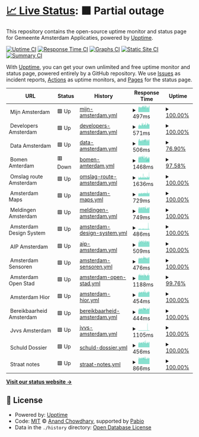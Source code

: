 # [📈 Live Status](https://amsterdam.github.io/ee-upptime/): <!--live status--> **🟧 Partial outage**

This repository contains the open-source uptime monitor and status page for Gemeente Amsterdam Applicaties, powered by [Upptime](https://github.com/upptime/upptime).

[![Uptime CI](https://github.com/Amsterdam/ee-upptime/workflows/Uptime%20CI/badge.svg)](https://github.com/Amsterdam/ee-upptime/actions?query=workflow%3A%22Uptime+CI%22)
[![Response Time CI](https://github.com/Amsterdam/ee-upptime/workflows/Response%20Time%20CI/badge.svg)](https://github.com/Amsterdam/ee-upptime/actions?query=workflow%3A%22Response+Time+CI%22)
[![Graphs CI](https://github.com/Amsterdam/ee-upptime/workflows/Graphs%20CI/badge.svg)](https://github.com/Amsterdam/ee-upptime/actions?query=workflow%3A%22Graphs+CI%22)
[![Static Site CI](https://github.com/Amsterdam/ee-upptime/workflows/Static%20Site%20CI/badge.svg)](https://github.com/Amsterdam/ee-upptime/actions?query=workflow%3A%22Static+Site+CI%22)
[![Summary CI](https://github.com/Amsterdam/ee-upptime/workflows/Summary%20CI/badge.svg)](https://github.com/Amsterdam/ee-upptime/actions?query=workflow%3A%22Summary+CI%22)

With [Upptime](https://upptime.js.org), you can get your own unlimited and free uptime monitor and status page, powered entirely by a GitHub repository. We use [Issues](https://github.com/upptime/upptime/issues) as incident reports, [Actions](https://github.com/amsterdam/amsterdam-ee-upptime/actions) as uptime monitors, and [Pages](https://demo.upptime.js.org) for the status page.

<!--start: status pages-->
<!-- This summary is generated by Upptime (https://github.com/upptime/upptime) -->
<!-- Do not edit this manually, your changes will be overwritten -->
<!-- prettier-ignore -->
| URL | Status | History | Response Time | Uptime |
| --- | ------ | ------- | ------------- | ------ |
| <img alt="" src="https://icons.duckduckgo.com/ip3/null.ico" height="13"> Mijn Amsterdam | 🟩 Up | [mijn-amsterdam.yml](https://github.com/Amsterdam/ee-upptime/commits/HEAD/history/mijn-amsterdam.yml) | <details><summary><img alt="Response time graph" src="./graphs/mijn-amsterdam/response-time-week.png" height="20"> 497ms</summary><br><a href="https://amsterdam.github.io/ee-upptime/history/mijn-amsterdam"><img alt="Response time 458" src="https://img.shields.io/endpoint?url=https%3A%2F%2Fraw.githubusercontent.com%2FAmsterdam%2Fee-upptime%2FHEAD%2Fapi%2Fmijn-amsterdam%2Fresponse-time.json"></a><br><a href="https://amsterdam.github.io/ee-upptime/history/mijn-amsterdam"><img alt="24-hour response time 478" src="https://img.shields.io/endpoint?url=https%3A%2F%2Fraw.githubusercontent.com%2FAmsterdam%2Fee-upptime%2FHEAD%2Fapi%2Fmijn-amsterdam%2Fresponse-time-day.json"></a><br><a href="https://amsterdam.github.io/ee-upptime/history/mijn-amsterdam"><img alt="7-day response time 497" src="https://img.shields.io/endpoint?url=https%3A%2F%2Fraw.githubusercontent.com%2FAmsterdam%2Fee-upptime%2FHEAD%2Fapi%2Fmijn-amsterdam%2Fresponse-time-week.json"></a><br><a href="https://amsterdam.github.io/ee-upptime/history/mijn-amsterdam"><img alt="30-day response time 454" src="https://img.shields.io/endpoint?url=https%3A%2F%2Fraw.githubusercontent.com%2FAmsterdam%2Fee-upptime%2FHEAD%2Fapi%2Fmijn-amsterdam%2Fresponse-time-month.json"></a><br><a href="https://amsterdam.github.io/ee-upptime/history/mijn-amsterdam"><img alt="1-year response time 458" src="https://img.shields.io/endpoint?url=https%3A%2F%2Fraw.githubusercontent.com%2FAmsterdam%2Fee-upptime%2FHEAD%2Fapi%2Fmijn-amsterdam%2Fresponse-time-year.json"></a></details> | <details><summary><a href="https://amsterdam.github.io/ee-upptime/history/mijn-amsterdam">100.00%</a></summary><a href="https://amsterdam.github.io/ee-upptime/history/mijn-amsterdam"><img alt="All-time uptime 84.45%" src="https://img.shields.io/endpoint?url=https%3A%2F%2Fraw.githubusercontent.com%2FAmsterdam%2Fee-upptime%2FHEAD%2Fapi%2Fmijn-amsterdam%2Fuptime.json"></a><br><a href="https://amsterdam.github.io/ee-upptime/history/mijn-amsterdam"><img alt="24-hour uptime 100.00%" src="https://img.shields.io/endpoint?url=https%3A%2F%2Fraw.githubusercontent.com%2FAmsterdam%2Fee-upptime%2FHEAD%2Fapi%2Fmijn-amsterdam%2Fuptime-day.json"></a><br><a href="https://amsterdam.github.io/ee-upptime/history/mijn-amsterdam"><img alt="7-day uptime 100.00%" src="https://img.shields.io/endpoint?url=https%3A%2F%2Fraw.githubusercontent.com%2FAmsterdam%2Fee-upptime%2FHEAD%2Fapi%2Fmijn-amsterdam%2Fuptime-week.json"></a><br><a href="https://amsterdam.github.io/ee-upptime/history/mijn-amsterdam"><img alt="30-day uptime 99.94%" src="https://img.shields.io/endpoint?url=https%3A%2F%2Fraw.githubusercontent.com%2FAmsterdam%2Fee-upptime%2FHEAD%2Fapi%2Fmijn-amsterdam%2Fuptime-month.json"></a><br><a href="https://amsterdam.github.io/ee-upptime/history/mijn-amsterdam"><img alt="1-year uptime 84.45%" src="https://img.shields.io/endpoint?url=https%3A%2F%2Fraw.githubusercontent.com%2FAmsterdam%2Fee-upptime%2FHEAD%2Fapi%2Fmijn-amsterdam%2Fuptime-year.json"></a></details>
| <img alt="" src="https://icons.duckduckgo.com/ip3/null.ico" height="13"> Developers Amsterdam | 🟩 Up | [developers-amsterdam.yml](https://github.com/Amsterdam/ee-upptime/commits/HEAD/history/developers-amsterdam.yml) | <details><summary><img alt="Response time graph" src="./graphs/developers-amsterdam/response-time-week.png" height="20"> 571ms</summary><br><a href="https://amsterdam.github.io/ee-upptime/history/developers-amsterdam"><img alt="Response time 512" src="https://img.shields.io/endpoint?url=https%3A%2F%2Fraw.githubusercontent.com%2FAmsterdam%2Fee-upptime%2FHEAD%2Fapi%2Fdevelopers-amsterdam%2Fresponse-time.json"></a><br><a href="https://amsterdam.github.io/ee-upptime/history/developers-amsterdam"><img alt="24-hour response time 639" src="https://img.shields.io/endpoint?url=https%3A%2F%2Fraw.githubusercontent.com%2FAmsterdam%2Fee-upptime%2FHEAD%2Fapi%2Fdevelopers-amsterdam%2Fresponse-time-day.json"></a><br><a href="https://amsterdam.github.io/ee-upptime/history/developers-amsterdam"><img alt="7-day response time 571" src="https://img.shields.io/endpoint?url=https%3A%2F%2Fraw.githubusercontent.com%2FAmsterdam%2Fee-upptime%2FHEAD%2Fapi%2Fdevelopers-amsterdam%2Fresponse-time-week.json"></a><br><a href="https://amsterdam.github.io/ee-upptime/history/developers-amsterdam"><img alt="30-day response time 543" src="https://img.shields.io/endpoint?url=https%3A%2F%2Fraw.githubusercontent.com%2FAmsterdam%2Fee-upptime%2FHEAD%2Fapi%2Fdevelopers-amsterdam%2Fresponse-time-month.json"></a><br><a href="https://amsterdam.github.io/ee-upptime/history/developers-amsterdam"><img alt="1-year response time 512" src="https://img.shields.io/endpoint?url=https%3A%2F%2Fraw.githubusercontent.com%2FAmsterdam%2Fee-upptime%2FHEAD%2Fapi%2Fdevelopers-amsterdam%2Fresponse-time-year.json"></a></details> | <details><summary><a href="https://amsterdam.github.io/ee-upptime/history/developers-amsterdam">100.00%</a></summary><a href="https://amsterdam.github.io/ee-upptime/history/developers-amsterdam"><img alt="All-time uptime 100.00%" src="https://img.shields.io/endpoint?url=https%3A%2F%2Fraw.githubusercontent.com%2FAmsterdam%2Fee-upptime%2FHEAD%2Fapi%2Fdevelopers-amsterdam%2Fuptime.json"></a><br><a href="https://amsterdam.github.io/ee-upptime/history/developers-amsterdam"><img alt="24-hour uptime 100.00%" src="https://img.shields.io/endpoint?url=https%3A%2F%2Fraw.githubusercontent.com%2FAmsterdam%2Fee-upptime%2FHEAD%2Fapi%2Fdevelopers-amsterdam%2Fuptime-day.json"></a><br><a href="https://amsterdam.github.io/ee-upptime/history/developers-amsterdam"><img alt="7-day uptime 100.00%" src="https://img.shields.io/endpoint?url=https%3A%2F%2Fraw.githubusercontent.com%2FAmsterdam%2Fee-upptime%2FHEAD%2Fapi%2Fdevelopers-amsterdam%2Fuptime-week.json"></a><br><a href="https://amsterdam.github.io/ee-upptime/history/developers-amsterdam"><img alt="30-day uptime 100.00%" src="https://img.shields.io/endpoint?url=https%3A%2F%2Fraw.githubusercontent.com%2FAmsterdam%2Fee-upptime%2FHEAD%2Fapi%2Fdevelopers-amsterdam%2Fuptime-month.json"></a><br><a href="https://amsterdam.github.io/ee-upptime/history/developers-amsterdam"><img alt="1-year uptime 100.00%" src="https://img.shields.io/endpoint?url=https%3A%2F%2Fraw.githubusercontent.com%2FAmsterdam%2Fee-upptime%2FHEAD%2Fapi%2Fdevelopers-amsterdam%2Fuptime-year.json"></a></details>
| <img alt="" src="https://icons.duckduckgo.com/ip3/null.ico" height="13"> Data Amsterdam | 🟩 Up | [data-amsterdam.yml](https://github.com/Amsterdam/ee-upptime/commits/HEAD/history/data-amsterdam.yml) | <details><summary><img alt="Response time graph" src="./graphs/data-amsterdam/response-time-week.png" height="20"> 506ms</summary><br><a href="https://amsterdam.github.io/ee-upptime/history/data-amsterdam"><img alt="Response time 543" src="https://img.shields.io/endpoint?url=https%3A%2F%2Fraw.githubusercontent.com%2FAmsterdam%2Fee-upptime%2FHEAD%2Fapi%2Fdata-amsterdam%2Fresponse-time.json"></a><br><a href="https://amsterdam.github.io/ee-upptime/history/data-amsterdam"><img alt="24-hour response time 488" src="https://img.shields.io/endpoint?url=https%3A%2F%2Fraw.githubusercontent.com%2FAmsterdam%2Fee-upptime%2FHEAD%2Fapi%2Fdata-amsterdam%2Fresponse-time-day.json"></a><br><a href="https://amsterdam.github.io/ee-upptime/history/data-amsterdam"><img alt="7-day response time 506" src="https://img.shields.io/endpoint?url=https%3A%2F%2Fraw.githubusercontent.com%2FAmsterdam%2Fee-upptime%2FHEAD%2Fapi%2Fdata-amsterdam%2Fresponse-time-week.json"></a><br><a href="https://amsterdam.github.io/ee-upptime/history/data-amsterdam"><img alt="30-day response time 535" src="https://img.shields.io/endpoint?url=https%3A%2F%2Fraw.githubusercontent.com%2FAmsterdam%2Fee-upptime%2FHEAD%2Fapi%2Fdata-amsterdam%2Fresponse-time-month.json"></a><br><a href="https://amsterdam.github.io/ee-upptime/history/data-amsterdam"><img alt="1-year response time 543" src="https://img.shields.io/endpoint?url=https%3A%2F%2Fraw.githubusercontent.com%2FAmsterdam%2Fee-upptime%2FHEAD%2Fapi%2Fdata-amsterdam%2Fresponse-time-year.json"></a></details> | <details><summary><a href="https://amsterdam.github.io/ee-upptime/history/data-amsterdam">76.90%</a></summary><a href="https://amsterdam.github.io/ee-upptime/history/data-amsterdam"><img alt="All-time uptime 73.26%" src="https://img.shields.io/endpoint?url=https%3A%2F%2Fraw.githubusercontent.com%2FAmsterdam%2Fee-upptime%2FHEAD%2Fapi%2Fdata-amsterdam%2Fuptime.json"></a><br><a href="https://amsterdam.github.io/ee-upptime/history/data-amsterdam"><img alt="24-hour uptime 100.00%" src="https://img.shields.io/endpoint?url=https%3A%2F%2Fraw.githubusercontent.com%2FAmsterdam%2Fee-upptime%2FHEAD%2Fapi%2Fdata-amsterdam%2Fuptime-day.json"></a><br><a href="https://amsterdam.github.io/ee-upptime/history/data-amsterdam"><img alt="7-day uptime 76.90%" src="https://img.shields.io/endpoint?url=https%3A%2F%2Fraw.githubusercontent.com%2FAmsterdam%2Fee-upptime%2FHEAD%2Fapi%2Fdata-amsterdam%2Fuptime-week.json"></a><br><a href="https://amsterdam.github.io/ee-upptime/history/data-amsterdam"><img alt="30-day uptime 91.58%" src="https://img.shields.io/endpoint?url=https%3A%2F%2Fraw.githubusercontent.com%2FAmsterdam%2Fee-upptime%2FHEAD%2Fapi%2Fdata-amsterdam%2Fuptime-month.json"></a><br><a href="https://amsterdam.github.io/ee-upptime/history/data-amsterdam"><img alt="1-year uptime 73.26%" src="https://img.shields.io/endpoint?url=https%3A%2F%2Fraw.githubusercontent.com%2FAmsterdam%2Fee-upptime%2FHEAD%2Fapi%2Fdata-amsterdam%2Fuptime-year.json"></a></details>
| <img alt="" src="https://icons.duckduckgo.com/ip3/null.ico" height="13"> Bomen Amterdam | 🟥 Down | [bomen-amterdam.yml](https://github.com/Amsterdam/ee-upptime/commits/HEAD/history/bomen-amterdam.yml) | <details><summary><img alt="Response time graph" src="./graphs/bomen-amterdam/response-time-week.png" height="20"> 1468ms</summary><br><a href="https://amsterdam.github.io/ee-upptime/history/bomen-amterdam"><img alt="Response time 2237" src="https://img.shields.io/endpoint?url=https%3A%2F%2Fraw.githubusercontent.com%2FAmsterdam%2Fee-upptime%2FHEAD%2Fapi%2Fbomen-amterdam%2Fresponse-time.json"></a><br><a href="https://amsterdam.github.io/ee-upptime/history/bomen-amterdam"><img alt="24-hour response time 1218" src="https://img.shields.io/endpoint?url=https%3A%2F%2Fraw.githubusercontent.com%2FAmsterdam%2Fee-upptime%2FHEAD%2Fapi%2Fbomen-amterdam%2Fresponse-time-day.json"></a><br><a href="https://amsterdam.github.io/ee-upptime/history/bomen-amterdam"><img alt="7-day response time 1468" src="https://img.shields.io/endpoint?url=https%3A%2F%2Fraw.githubusercontent.com%2FAmsterdam%2Fee-upptime%2FHEAD%2Fapi%2Fbomen-amterdam%2Fresponse-time-week.json"></a><br><a href="https://amsterdam.github.io/ee-upptime/history/bomen-amterdam"><img alt="30-day response time 1521" src="https://img.shields.io/endpoint?url=https%3A%2F%2Fraw.githubusercontent.com%2FAmsterdam%2Fee-upptime%2FHEAD%2Fapi%2Fbomen-amterdam%2Fresponse-time-month.json"></a><br><a href="https://amsterdam.github.io/ee-upptime/history/bomen-amterdam"><img alt="1-year response time 2237" src="https://img.shields.io/endpoint?url=https%3A%2F%2Fraw.githubusercontent.com%2FAmsterdam%2Fee-upptime%2FHEAD%2Fapi%2Fbomen-amterdam%2Fresponse-time-year.json"></a></details> | <details><summary><a href="https://amsterdam.github.io/ee-upptime/history/bomen-amterdam">97.58%</a></summary><a href="https://amsterdam.github.io/ee-upptime/history/bomen-amterdam"><img alt="All-time uptime 98.40%" src="https://img.shields.io/endpoint?url=https%3A%2F%2Fraw.githubusercontent.com%2FAmsterdam%2Fee-upptime%2FHEAD%2Fapi%2Fbomen-amterdam%2Fuptime.json"></a><br><a href="https://amsterdam.github.io/ee-upptime/history/bomen-amterdam"><img alt="24-hour uptime 83.09%" src="https://img.shields.io/endpoint?url=https%3A%2F%2Fraw.githubusercontent.com%2FAmsterdam%2Fee-upptime%2FHEAD%2Fapi%2Fbomen-amterdam%2Fuptime-day.json"></a><br><a href="https://amsterdam.github.io/ee-upptime/history/bomen-amterdam"><img alt="7-day uptime 97.58%" src="https://img.shields.io/endpoint?url=https%3A%2F%2Fraw.githubusercontent.com%2FAmsterdam%2Fee-upptime%2FHEAD%2Fapi%2Fbomen-amterdam%2Fuptime-week.json"></a><br><a href="https://amsterdam.github.io/ee-upptime/history/bomen-amterdam"><img alt="30-day uptime 98.87%" src="https://img.shields.io/endpoint?url=https%3A%2F%2Fraw.githubusercontent.com%2FAmsterdam%2Fee-upptime%2FHEAD%2Fapi%2Fbomen-amterdam%2Fuptime-month.json"></a><br><a href="https://amsterdam.github.io/ee-upptime/history/bomen-amterdam"><img alt="1-year uptime 98.40%" src="https://img.shields.io/endpoint?url=https%3A%2F%2Fraw.githubusercontent.com%2FAmsterdam%2Fee-upptime%2FHEAD%2Fapi%2Fbomen-amterdam%2Fuptime-year.json"></a></details>
| <img alt="" src="https://icons.duckduckgo.com/ip3/null.ico" height="13"> Omslag route Amsterdam | 🟩 Up | [omslag-route-amsterdam.yml](https://github.com/Amsterdam/ee-upptime/commits/HEAD/history/omslag-route-amsterdam.yml) | <details><summary><img alt="Response time graph" src="./graphs/omslag-route-amsterdam/response-time-week.png" height="20"> 1636ms</summary><br><a href="https://amsterdam.github.io/ee-upptime/history/omslag-route-amsterdam"><img alt="Response time 1735" src="https://img.shields.io/endpoint?url=https%3A%2F%2Fraw.githubusercontent.com%2FAmsterdam%2Fee-upptime%2FHEAD%2Fapi%2Fomslag-route-amsterdam%2Fresponse-time.json"></a><br><a href="https://amsterdam.github.io/ee-upptime/history/omslag-route-amsterdam"><img alt="24-hour response time 1946" src="https://img.shields.io/endpoint?url=https%3A%2F%2Fraw.githubusercontent.com%2FAmsterdam%2Fee-upptime%2FHEAD%2Fapi%2Fomslag-route-amsterdam%2Fresponse-time-day.json"></a><br><a href="https://amsterdam.github.io/ee-upptime/history/omslag-route-amsterdam"><img alt="7-day response time 1636" src="https://img.shields.io/endpoint?url=https%3A%2F%2Fraw.githubusercontent.com%2FAmsterdam%2Fee-upptime%2FHEAD%2Fapi%2Fomslag-route-amsterdam%2Fresponse-time-week.json"></a><br><a href="https://amsterdam.github.io/ee-upptime/history/omslag-route-amsterdam"><img alt="30-day response time 1590" src="https://img.shields.io/endpoint?url=https%3A%2F%2Fraw.githubusercontent.com%2FAmsterdam%2Fee-upptime%2FHEAD%2Fapi%2Fomslag-route-amsterdam%2Fresponse-time-month.json"></a><br><a href="https://amsterdam.github.io/ee-upptime/history/omslag-route-amsterdam"><img alt="1-year response time 1735" src="https://img.shields.io/endpoint?url=https%3A%2F%2Fraw.githubusercontent.com%2FAmsterdam%2Fee-upptime%2FHEAD%2Fapi%2Fomslag-route-amsterdam%2Fresponse-time-year.json"></a></details> | <details><summary><a href="https://amsterdam.github.io/ee-upptime/history/omslag-route-amsterdam">100.00%</a></summary><a href="https://amsterdam.github.io/ee-upptime/history/omslag-route-amsterdam"><img alt="All-time uptime 99.48%" src="https://img.shields.io/endpoint?url=https%3A%2F%2Fraw.githubusercontent.com%2FAmsterdam%2Fee-upptime%2FHEAD%2Fapi%2Fomslag-route-amsterdam%2Fuptime.json"></a><br><a href="https://amsterdam.github.io/ee-upptime/history/omslag-route-amsterdam"><img alt="24-hour uptime 100.00%" src="https://img.shields.io/endpoint?url=https%3A%2F%2Fraw.githubusercontent.com%2FAmsterdam%2Fee-upptime%2FHEAD%2Fapi%2Fomslag-route-amsterdam%2Fuptime-day.json"></a><br><a href="https://amsterdam.github.io/ee-upptime/history/omslag-route-amsterdam"><img alt="7-day uptime 100.00%" src="https://img.shields.io/endpoint?url=https%3A%2F%2Fraw.githubusercontent.com%2FAmsterdam%2Fee-upptime%2FHEAD%2Fapi%2Fomslag-route-amsterdam%2Fuptime-week.json"></a><br><a href="https://amsterdam.github.io/ee-upptime/history/omslag-route-amsterdam"><img alt="30-day uptime 100.00%" src="https://img.shields.io/endpoint?url=https%3A%2F%2Fraw.githubusercontent.com%2FAmsterdam%2Fee-upptime%2FHEAD%2Fapi%2Fomslag-route-amsterdam%2Fuptime-month.json"></a><br><a href="https://amsterdam.github.io/ee-upptime/history/omslag-route-amsterdam"><img alt="1-year uptime 99.48%" src="https://img.shields.io/endpoint?url=https%3A%2F%2Fraw.githubusercontent.com%2FAmsterdam%2Fee-upptime%2FHEAD%2Fapi%2Fomslag-route-amsterdam%2Fuptime-year.json"></a></details>
| <img alt="" src="https://icons.duckduckgo.com/ip3/null.ico" height="13"> Amsterdam Maps | 🟩 Up | [amsterdam-maps.yml](https://github.com/Amsterdam/ee-upptime/commits/HEAD/history/amsterdam-maps.yml) | <details><summary><img alt="Response time graph" src="./graphs/amsterdam-maps/response-time-week.png" height="20"> 729ms</summary><br><a href="https://amsterdam.github.io/ee-upptime/history/amsterdam-maps"><img alt="Response time 679" src="https://img.shields.io/endpoint?url=https%3A%2F%2Fraw.githubusercontent.com%2FAmsterdam%2Fee-upptime%2FHEAD%2Fapi%2Famsterdam-maps%2Fresponse-time.json"></a><br><a href="https://amsterdam.github.io/ee-upptime/history/amsterdam-maps"><img alt="24-hour response time 705" src="https://img.shields.io/endpoint?url=https%3A%2F%2Fraw.githubusercontent.com%2FAmsterdam%2Fee-upptime%2FHEAD%2Fapi%2Famsterdam-maps%2Fresponse-time-day.json"></a><br><a href="https://amsterdam.github.io/ee-upptime/history/amsterdam-maps"><img alt="7-day response time 729" src="https://img.shields.io/endpoint?url=https%3A%2F%2Fraw.githubusercontent.com%2FAmsterdam%2Fee-upptime%2FHEAD%2Fapi%2Famsterdam-maps%2Fresponse-time-week.json"></a><br><a href="https://amsterdam.github.io/ee-upptime/history/amsterdam-maps"><img alt="30-day response time 688" src="https://img.shields.io/endpoint?url=https%3A%2F%2Fraw.githubusercontent.com%2FAmsterdam%2Fee-upptime%2FHEAD%2Fapi%2Famsterdam-maps%2Fresponse-time-month.json"></a><br><a href="https://amsterdam.github.io/ee-upptime/history/amsterdam-maps"><img alt="1-year response time 679" src="https://img.shields.io/endpoint?url=https%3A%2F%2Fraw.githubusercontent.com%2FAmsterdam%2Fee-upptime%2FHEAD%2Fapi%2Famsterdam-maps%2Fresponse-time-year.json"></a></details> | <details><summary><a href="https://amsterdam.github.io/ee-upptime/history/amsterdam-maps">100.00%</a></summary><a href="https://amsterdam.github.io/ee-upptime/history/amsterdam-maps"><img alt="All-time uptime 100.00%" src="https://img.shields.io/endpoint?url=https%3A%2F%2Fraw.githubusercontent.com%2FAmsterdam%2Fee-upptime%2FHEAD%2Fapi%2Famsterdam-maps%2Fuptime.json"></a><br><a href="https://amsterdam.github.io/ee-upptime/history/amsterdam-maps"><img alt="24-hour uptime 100.00%" src="https://img.shields.io/endpoint?url=https%3A%2F%2Fraw.githubusercontent.com%2FAmsterdam%2Fee-upptime%2FHEAD%2Fapi%2Famsterdam-maps%2Fuptime-day.json"></a><br><a href="https://amsterdam.github.io/ee-upptime/history/amsterdam-maps"><img alt="7-day uptime 100.00%" src="https://img.shields.io/endpoint?url=https%3A%2F%2Fraw.githubusercontent.com%2FAmsterdam%2Fee-upptime%2FHEAD%2Fapi%2Famsterdam-maps%2Fuptime-week.json"></a><br><a href="https://amsterdam.github.io/ee-upptime/history/amsterdam-maps"><img alt="30-day uptime 100.00%" src="https://img.shields.io/endpoint?url=https%3A%2F%2Fraw.githubusercontent.com%2FAmsterdam%2Fee-upptime%2FHEAD%2Fapi%2Famsterdam-maps%2Fuptime-month.json"></a><br><a href="https://amsterdam.github.io/ee-upptime/history/amsterdam-maps"><img alt="1-year uptime 100.00%" src="https://img.shields.io/endpoint?url=https%3A%2F%2Fraw.githubusercontent.com%2FAmsterdam%2Fee-upptime%2FHEAD%2Fapi%2Famsterdam-maps%2Fuptime-year.json"></a></details>
| <img alt="" src="https://icons.duckduckgo.com/ip3/null.ico" height="13"> Meldingen Amsterdam | 🟩 Up | [meldingen-amsterdam.yml](https://github.com/Amsterdam/ee-upptime/commits/HEAD/history/meldingen-amsterdam.yml) | <details><summary><img alt="Response time graph" src="./graphs/meldingen-amsterdam/response-time-week.png" height="20"> 749ms</summary><br><a href="https://amsterdam.github.io/ee-upptime/history/meldingen-amsterdam"><img alt="Response time 677" src="https://img.shields.io/endpoint?url=https%3A%2F%2Fraw.githubusercontent.com%2FAmsterdam%2Fee-upptime%2FHEAD%2Fapi%2Fmeldingen-amsterdam%2Fresponse-time.json"></a><br><a href="https://amsterdam.github.io/ee-upptime/history/meldingen-amsterdam"><img alt="24-hour response time 752" src="https://img.shields.io/endpoint?url=https%3A%2F%2Fraw.githubusercontent.com%2FAmsterdam%2Fee-upptime%2FHEAD%2Fapi%2Fmeldingen-amsterdam%2Fresponse-time-day.json"></a><br><a href="https://amsterdam.github.io/ee-upptime/history/meldingen-amsterdam"><img alt="7-day response time 749" src="https://img.shields.io/endpoint?url=https%3A%2F%2Fraw.githubusercontent.com%2FAmsterdam%2Fee-upptime%2FHEAD%2Fapi%2Fmeldingen-amsterdam%2Fresponse-time-week.json"></a><br><a href="https://amsterdam.github.io/ee-upptime/history/meldingen-amsterdam"><img alt="30-day response time 733" src="https://img.shields.io/endpoint?url=https%3A%2F%2Fraw.githubusercontent.com%2FAmsterdam%2Fee-upptime%2FHEAD%2Fapi%2Fmeldingen-amsterdam%2Fresponse-time-month.json"></a><br><a href="https://amsterdam.github.io/ee-upptime/history/meldingen-amsterdam"><img alt="1-year response time 677" src="https://img.shields.io/endpoint?url=https%3A%2F%2Fraw.githubusercontent.com%2FAmsterdam%2Fee-upptime%2FHEAD%2Fapi%2Fmeldingen-amsterdam%2Fresponse-time-year.json"></a></details> | <details><summary><a href="https://amsterdam.github.io/ee-upptime/history/meldingen-amsterdam">100.00%</a></summary><a href="https://amsterdam.github.io/ee-upptime/history/meldingen-amsterdam"><img alt="All-time uptime 100.00%" src="https://img.shields.io/endpoint?url=https%3A%2F%2Fraw.githubusercontent.com%2FAmsterdam%2Fee-upptime%2FHEAD%2Fapi%2Fmeldingen-amsterdam%2Fuptime.json"></a><br><a href="https://amsterdam.github.io/ee-upptime/history/meldingen-amsterdam"><img alt="24-hour uptime 100.00%" src="https://img.shields.io/endpoint?url=https%3A%2F%2Fraw.githubusercontent.com%2FAmsterdam%2Fee-upptime%2FHEAD%2Fapi%2Fmeldingen-amsterdam%2Fuptime-day.json"></a><br><a href="https://amsterdam.github.io/ee-upptime/history/meldingen-amsterdam"><img alt="7-day uptime 100.00%" src="https://img.shields.io/endpoint?url=https%3A%2F%2Fraw.githubusercontent.com%2FAmsterdam%2Fee-upptime%2FHEAD%2Fapi%2Fmeldingen-amsterdam%2Fuptime-week.json"></a><br><a href="https://amsterdam.github.io/ee-upptime/history/meldingen-amsterdam"><img alt="30-day uptime 100.00%" src="https://img.shields.io/endpoint?url=https%3A%2F%2Fraw.githubusercontent.com%2FAmsterdam%2Fee-upptime%2FHEAD%2Fapi%2Fmeldingen-amsterdam%2Fuptime-month.json"></a><br><a href="https://amsterdam.github.io/ee-upptime/history/meldingen-amsterdam"><img alt="1-year uptime 100.00%" src="https://img.shields.io/endpoint?url=https%3A%2F%2Fraw.githubusercontent.com%2FAmsterdam%2Fee-upptime%2FHEAD%2Fapi%2Fmeldingen-amsterdam%2Fuptime-year.json"></a></details>
| <img alt="" src="https://icons.duckduckgo.com/ip3/null.ico" height="13"> Amsterdam Design System | 🟩 Up | [amsterdam-design-system.yml](https://github.com/Amsterdam/ee-upptime/commits/HEAD/history/amsterdam-design-system.yml) | <details><summary><img alt="Response time graph" src="./graphs/amsterdam-design-system/response-time-week.png" height="20"> 486ms</summary><br><a href="https://amsterdam.github.io/ee-upptime/history/amsterdam-design-system"><img alt="Response time 408" src="https://img.shields.io/endpoint?url=https%3A%2F%2Fraw.githubusercontent.com%2FAmsterdam%2Fee-upptime%2FHEAD%2Fapi%2Famsterdam-design-system%2Fresponse-time.json"></a><br><a href="https://amsterdam.github.io/ee-upptime/history/amsterdam-design-system"><img alt="24-hour response time 765" src="https://img.shields.io/endpoint?url=https%3A%2F%2Fraw.githubusercontent.com%2FAmsterdam%2Fee-upptime%2FHEAD%2Fapi%2Famsterdam-design-system%2Fresponse-time-day.json"></a><br><a href="https://amsterdam.github.io/ee-upptime/history/amsterdam-design-system"><img alt="7-day response time 486" src="https://img.shields.io/endpoint?url=https%3A%2F%2Fraw.githubusercontent.com%2FAmsterdam%2Fee-upptime%2FHEAD%2Fapi%2Famsterdam-design-system%2Fresponse-time-week.json"></a><br><a href="https://amsterdam.github.io/ee-upptime/history/amsterdam-design-system"><img alt="30-day response time 407" src="https://img.shields.io/endpoint?url=https%3A%2F%2Fraw.githubusercontent.com%2FAmsterdam%2Fee-upptime%2FHEAD%2Fapi%2Famsterdam-design-system%2Fresponse-time-month.json"></a><br><a href="https://amsterdam.github.io/ee-upptime/history/amsterdam-design-system"><img alt="1-year response time 408" src="https://img.shields.io/endpoint?url=https%3A%2F%2Fraw.githubusercontent.com%2FAmsterdam%2Fee-upptime%2FHEAD%2Fapi%2Famsterdam-design-system%2Fresponse-time-year.json"></a></details> | <details><summary><a href="https://amsterdam.github.io/ee-upptime/history/amsterdam-design-system">100.00%</a></summary><a href="https://amsterdam.github.io/ee-upptime/history/amsterdam-design-system"><img alt="All-time uptime 99.93%" src="https://img.shields.io/endpoint?url=https%3A%2F%2Fraw.githubusercontent.com%2FAmsterdam%2Fee-upptime%2FHEAD%2Fapi%2Famsterdam-design-system%2Fuptime.json"></a><br><a href="https://amsterdam.github.io/ee-upptime/history/amsterdam-design-system"><img alt="24-hour uptime 100.00%" src="https://img.shields.io/endpoint?url=https%3A%2F%2Fraw.githubusercontent.com%2FAmsterdam%2Fee-upptime%2FHEAD%2Fapi%2Famsterdam-design-system%2Fuptime-day.json"></a><br><a href="https://amsterdam.github.io/ee-upptime/history/amsterdam-design-system"><img alt="7-day uptime 100.00%" src="https://img.shields.io/endpoint?url=https%3A%2F%2Fraw.githubusercontent.com%2FAmsterdam%2Fee-upptime%2FHEAD%2Fapi%2Famsterdam-design-system%2Fuptime-week.json"></a><br><a href="https://amsterdam.github.io/ee-upptime/history/amsterdam-design-system"><img alt="30-day uptime 99.98%" src="https://img.shields.io/endpoint?url=https%3A%2F%2Fraw.githubusercontent.com%2FAmsterdam%2Fee-upptime%2FHEAD%2Fapi%2Famsterdam-design-system%2Fuptime-month.json"></a><br><a href="https://amsterdam.github.io/ee-upptime/history/amsterdam-design-system"><img alt="1-year uptime 99.93%" src="https://img.shields.io/endpoint?url=https%3A%2F%2Fraw.githubusercontent.com%2FAmsterdam%2Fee-upptime%2FHEAD%2Fapi%2Famsterdam-design-system%2Fuptime-year.json"></a></details>
| <img alt="" src="https://icons.duckduckgo.com/ip3/null.ico" height="13"> AIP Amsterdam | 🟩 Up | [aip-amsterdam.yml](https://github.com/Amsterdam/ee-upptime/commits/HEAD/history/aip-amsterdam.yml) | <details><summary><img alt="Response time graph" src="./graphs/aip-amsterdam/response-time-week.png" height="20"> 509ms</summary><br><a href="https://amsterdam.github.io/ee-upptime/history/aip-amsterdam"><img alt="Response time 482" src="https://img.shields.io/endpoint?url=https%3A%2F%2Fraw.githubusercontent.com%2FAmsterdam%2Fee-upptime%2FHEAD%2Fapi%2Faip-amsterdam%2Fresponse-time.json"></a><br><a href="https://amsterdam.github.io/ee-upptime/history/aip-amsterdam"><img alt="24-hour response time 495" src="https://img.shields.io/endpoint?url=https%3A%2F%2Fraw.githubusercontent.com%2FAmsterdam%2Fee-upptime%2FHEAD%2Fapi%2Faip-amsterdam%2Fresponse-time-day.json"></a><br><a href="https://amsterdam.github.io/ee-upptime/history/aip-amsterdam"><img alt="7-day response time 509" src="https://img.shields.io/endpoint?url=https%3A%2F%2Fraw.githubusercontent.com%2FAmsterdam%2Fee-upptime%2FHEAD%2Fapi%2Faip-amsterdam%2Fresponse-time-week.json"></a><br><a href="https://amsterdam.github.io/ee-upptime/history/aip-amsterdam"><img alt="30-day response time 483" src="https://img.shields.io/endpoint?url=https%3A%2F%2Fraw.githubusercontent.com%2FAmsterdam%2Fee-upptime%2FHEAD%2Fapi%2Faip-amsterdam%2Fresponse-time-month.json"></a><br><a href="https://amsterdam.github.io/ee-upptime/history/aip-amsterdam"><img alt="1-year response time 482" src="https://img.shields.io/endpoint?url=https%3A%2F%2Fraw.githubusercontent.com%2FAmsterdam%2Fee-upptime%2FHEAD%2Fapi%2Faip-amsterdam%2Fresponse-time-year.json"></a></details> | <details><summary><a href="https://amsterdam.github.io/ee-upptime/history/aip-amsterdam">100.00%</a></summary><a href="https://amsterdam.github.io/ee-upptime/history/aip-amsterdam"><img alt="All-time uptime 99.97%" src="https://img.shields.io/endpoint?url=https%3A%2F%2Fraw.githubusercontent.com%2FAmsterdam%2Fee-upptime%2FHEAD%2Fapi%2Faip-amsterdam%2Fuptime.json"></a><br><a href="https://amsterdam.github.io/ee-upptime/history/aip-amsterdam"><img alt="24-hour uptime 100.00%" src="https://img.shields.io/endpoint?url=https%3A%2F%2Fraw.githubusercontent.com%2FAmsterdam%2Fee-upptime%2FHEAD%2Fapi%2Faip-amsterdam%2Fuptime-day.json"></a><br><a href="https://amsterdam.github.io/ee-upptime/history/aip-amsterdam"><img alt="7-day uptime 100.00%" src="https://img.shields.io/endpoint?url=https%3A%2F%2Fraw.githubusercontent.com%2FAmsterdam%2Fee-upptime%2FHEAD%2Fapi%2Faip-amsterdam%2Fuptime-week.json"></a><br><a href="https://amsterdam.github.io/ee-upptime/history/aip-amsterdam"><img alt="30-day uptime 100.00%" src="https://img.shields.io/endpoint?url=https%3A%2F%2Fraw.githubusercontent.com%2FAmsterdam%2Fee-upptime%2FHEAD%2Fapi%2Faip-amsterdam%2Fuptime-month.json"></a><br><a href="https://amsterdam.github.io/ee-upptime/history/aip-amsterdam"><img alt="1-year uptime 99.97%" src="https://img.shields.io/endpoint?url=https%3A%2F%2Fraw.githubusercontent.com%2FAmsterdam%2Fee-upptime%2FHEAD%2Fapi%2Faip-amsterdam%2Fuptime-year.json"></a></details>
| <img alt="" src="https://icons.duckduckgo.com/ip3/null.ico" height="13"> Amsterdam Sensoren | 🟩 Up | [amsterdam-sensoren.yml](https://github.com/Amsterdam/ee-upptime/commits/HEAD/history/amsterdam-sensoren.yml) | <details><summary><img alt="Response time graph" src="./graphs/amsterdam-sensoren/response-time-week.png" height="20"> 476ms</summary><br><a href="https://amsterdam.github.io/ee-upptime/history/amsterdam-sensoren"><img alt="Response time 442" src="https://img.shields.io/endpoint?url=https%3A%2F%2Fraw.githubusercontent.com%2FAmsterdam%2Fee-upptime%2FHEAD%2Fapi%2Famsterdam-sensoren%2Fresponse-time.json"></a><br><a href="https://amsterdam.github.io/ee-upptime/history/amsterdam-sensoren"><img alt="24-hour response time 497" src="https://img.shields.io/endpoint?url=https%3A%2F%2Fraw.githubusercontent.com%2FAmsterdam%2Fee-upptime%2FHEAD%2Fapi%2Famsterdam-sensoren%2Fresponse-time-day.json"></a><br><a href="https://amsterdam.github.io/ee-upptime/history/amsterdam-sensoren"><img alt="7-day response time 476" src="https://img.shields.io/endpoint?url=https%3A%2F%2Fraw.githubusercontent.com%2FAmsterdam%2Fee-upptime%2FHEAD%2Fapi%2Famsterdam-sensoren%2Fresponse-time-week.json"></a><br><a href="https://amsterdam.github.io/ee-upptime/history/amsterdam-sensoren"><img alt="30-day response time 441" src="https://img.shields.io/endpoint?url=https%3A%2F%2Fraw.githubusercontent.com%2FAmsterdam%2Fee-upptime%2FHEAD%2Fapi%2Famsterdam-sensoren%2Fresponse-time-month.json"></a><br><a href="https://amsterdam.github.io/ee-upptime/history/amsterdam-sensoren"><img alt="1-year response time 442" src="https://img.shields.io/endpoint?url=https%3A%2F%2Fraw.githubusercontent.com%2FAmsterdam%2Fee-upptime%2FHEAD%2Fapi%2Famsterdam-sensoren%2Fresponse-time-year.json"></a></details> | <details><summary><a href="https://amsterdam.github.io/ee-upptime/history/amsterdam-sensoren">100.00%</a></summary><a href="https://amsterdam.github.io/ee-upptime/history/amsterdam-sensoren"><img alt="All-time uptime 99.97%" src="https://img.shields.io/endpoint?url=https%3A%2F%2Fraw.githubusercontent.com%2FAmsterdam%2Fee-upptime%2FHEAD%2Fapi%2Famsterdam-sensoren%2Fuptime.json"></a><br><a href="https://amsterdam.github.io/ee-upptime/history/amsterdam-sensoren"><img alt="24-hour uptime 100.00%" src="https://img.shields.io/endpoint?url=https%3A%2F%2Fraw.githubusercontent.com%2FAmsterdam%2Fee-upptime%2FHEAD%2Fapi%2Famsterdam-sensoren%2Fuptime-day.json"></a><br><a href="https://amsterdam.github.io/ee-upptime/history/amsterdam-sensoren"><img alt="7-day uptime 100.00%" src="https://img.shields.io/endpoint?url=https%3A%2F%2Fraw.githubusercontent.com%2FAmsterdam%2Fee-upptime%2FHEAD%2Fapi%2Famsterdam-sensoren%2Fuptime-week.json"></a><br><a href="https://amsterdam.github.io/ee-upptime/history/amsterdam-sensoren"><img alt="30-day uptime 100.00%" src="https://img.shields.io/endpoint?url=https%3A%2F%2Fraw.githubusercontent.com%2FAmsterdam%2Fee-upptime%2FHEAD%2Fapi%2Famsterdam-sensoren%2Fuptime-month.json"></a><br><a href="https://amsterdam.github.io/ee-upptime/history/amsterdam-sensoren"><img alt="1-year uptime 99.97%" src="https://img.shields.io/endpoint?url=https%3A%2F%2Fraw.githubusercontent.com%2FAmsterdam%2Fee-upptime%2FHEAD%2Fapi%2Famsterdam-sensoren%2Fuptime-year.json"></a></details>
| <img alt="" src="https://icons.duckduckgo.com/ip3/null.ico" height="13"> Amsterdam Open Stad | 🟩 Up | [amsterdam-open-stad.yml](https://github.com/Amsterdam/ee-upptime/commits/HEAD/history/amsterdam-open-stad.yml) | <details><summary><img alt="Response time graph" src="./graphs/amsterdam-open-stad/response-time-week.png" height="20"> 1188ms</summary><br><a href="https://amsterdam.github.io/ee-upptime/history/amsterdam-open-stad"><img alt="Response time 1761" src="https://img.shields.io/endpoint?url=https%3A%2F%2Fraw.githubusercontent.com%2FAmsterdam%2Fee-upptime%2FHEAD%2Fapi%2Famsterdam-open-stad%2Fresponse-time.json"></a><br><a href="https://amsterdam.github.io/ee-upptime/history/amsterdam-open-stad"><img alt="24-hour response time 1196" src="https://img.shields.io/endpoint?url=https%3A%2F%2Fraw.githubusercontent.com%2FAmsterdam%2Fee-upptime%2FHEAD%2Fapi%2Famsterdam-open-stad%2Fresponse-time-day.json"></a><br><a href="https://amsterdam.github.io/ee-upptime/history/amsterdam-open-stad"><img alt="7-day response time 1188" src="https://img.shields.io/endpoint?url=https%3A%2F%2Fraw.githubusercontent.com%2FAmsterdam%2Fee-upptime%2FHEAD%2Fapi%2Famsterdam-open-stad%2Fresponse-time-week.json"></a><br><a href="https://amsterdam.github.io/ee-upptime/history/amsterdam-open-stad"><img alt="30-day response time 1332" src="https://img.shields.io/endpoint?url=https%3A%2F%2Fraw.githubusercontent.com%2FAmsterdam%2Fee-upptime%2FHEAD%2Fapi%2Famsterdam-open-stad%2Fresponse-time-month.json"></a><br><a href="https://amsterdam.github.io/ee-upptime/history/amsterdam-open-stad"><img alt="1-year response time 1761" src="https://img.shields.io/endpoint?url=https%3A%2F%2Fraw.githubusercontent.com%2FAmsterdam%2Fee-upptime%2FHEAD%2Fapi%2Famsterdam-open-stad%2Fresponse-time-year.json"></a></details> | <details><summary><a href="https://amsterdam.github.io/ee-upptime/history/amsterdam-open-stad">99.76%</a></summary><a href="https://amsterdam.github.io/ee-upptime/history/amsterdam-open-stad"><img alt="All-time uptime 94.11%" src="https://img.shields.io/endpoint?url=https%3A%2F%2Fraw.githubusercontent.com%2FAmsterdam%2Fee-upptime%2FHEAD%2Fapi%2Famsterdam-open-stad%2Fuptime.json"></a><br><a href="https://amsterdam.github.io/ee-upptime/history/amsterdam-open-stad"><img alt="24-hour uptime 100.00%" src="https://img.shields.io/endpoint?url=https%3A%2F%2Fraw.githubusercontent.com%2FAmsterdam%2Fee-upptime%2FHEAD%2Fapi%2Famsterdam-open-stad%2Fuptime-day.json"></a><br><a href="https://amsterdam.github.io/ee-upptime/history/amsterdam-open-stad"><img alt="7-day uptime 99.76%" src="https://img.shields.io/endpoint?url=https%3A%2F%2Fraw.githubusercontent.com%2FAmsterdam%2Fee-upptime%2FHEAD%2Fapi%2Famsterdam-open-stad%2Fuptime-week.json"></a><br><a href="https://amsterdam.github.io/ee-upptime/history/amsterdam-open-stad"><img alt="30-day uptime 75.59%" src="https://img.shields.io/endpoint?url=https%3A%2F%2Fraw.githubusercontent.com%2FAmsterdam%2Fee-upptime%2FHEAD%2Fapi%2Famsterdam-open-stad%2Fuptime-month.json"></a><br><a href="https://amsterdam.github.io/ee-upptime/history/amsterdam-open-stad"><img alt="1-year uptime 94.11%" src="https://img.shields.io/endpoint?url=https%3A%2F%2Fraw.githubusercontent.com%2FAmsterdam%2Fee-upptime%2FHEAD%2Fapi%2Famsterdam-open-stad%2Fuptime-year.json"></a></details>
| <img alt="" src="https://icons.duckduckgo.com/ip3/null.ico" height="13"> Amsterdam Hior | 🟩 Up | [amsterdam-hior.yml](https://github.com/Amsterdam/ee-upptime/commits/HEAD/history/amsterdam-hior.yml) | <details><summary><img alt="Response time graph" src="./graphs/amsterdam-hior/response-time-week.png" height="20"> 454ms</summary><br><a href="https://amsterdam.github.io/ee-upptime/history/amsterdam-hior"><img alt="Response time 447" src="https://img.shields.io/endpoint?url=https%3A%2F%2Fraw.githubusercontent.com%2FAmsterdam%2Fee-upptime%2FHEAD%2Fapi%2Famsterdam-hior%2Fresponse-time.json"></a><br><a href="https://amsterdam.github.io/ee-upptime/history/amsterdam-hior"><img alt="24-hour response time 474" src="https://img.shields.io/endpoint?url=https%3A%2F%2Fraw.githubusercontent.com%2FAmsterdam%2Fee-upptime%2FHEAD%2Fapi%2Famsterdam-hior%2Fresponse-time-day.json"></a><br><a href="https://amsterdam.github.io/ee-upptime/history/amsterdam-hior"><img alt="7-day response time 454" src="https://img.shields.io/endpoint?url=https%3A%2F%2Fraw.githubusercontent.com%2FAmsterdam%2Fee-upptime%2FHEAD%2Fapi%2Famsterdam-hior%2Fresponse-time-week.json"></a><br><a href="https://amsterdam.github.io/ee-upptime/history/amsterdam-hior"><img alt="30-day response time 441" src="https://img.shields.io/endpoint?url=https%3A%2F%2Fraw.githubusercontent.com%2FAmsterdam%2Fee-upptime%2FHEAD%2Fapi%2Famsterdam-hior%2Fresponse-time-month.json"></a><br><a href="https://amsterdam.github.io/ee-upptime/history/amsterdam-hior"><img alt="1-year response time 447" src="https://img.shields.io/endpoint?url=https%3A%2F%2Fraw.githubusercontent.com%2FAmsterdam%2Fee-upptime%2FHEAD%2Fapi%2Famsterdam-hior%2Fresponse-time-year.json"></a></details> | <details><summary><a href="https://amsterdam.github.io/ee-upptime/history/amsterdam-hior">100.00%</a></summary><a href="https://amsterdam.github.io/ee-upptime/history/amsterdam-hior"><img alt="All-time uptime 99.98%" src="https://img.shields.io/endpoint?url=https%3A%2F%2Fraw.githubusercontent.com%2FAmsterdam%2Fee-upptime%2FHEAD%2Fapi%2Famsterdam-hior%2Fuptime.json"></a><br><a href="https://amsterdam.github.io/ee-upptime/history/amsterdam-hior"><img alt="24-hour uptime 100.00%" src="https://img.shields.io/endpoint?url=https%3A%2F%2Fraw.githubusercontent.com%2FAmsterdam%2Fee-upptime%2FHEAD%2Fapi%2Famsterdam-hior%2Fuptime-day.json"></a><br><a href="https://amsterdam.github.io/ee-upptime/history/amsterdam-hior"><img alt="7-day uptime 100.00%" src="https://img.shields.io/endpoint?url=https%3A%2F%2Fraw.githubusercontent.com%2FAmsterdam%2Fee-upptime%2FHEAD%2Fapi%2Famsterdam-hior%2Fuptime-week.json"></a><br><a href="https://amsterdam.github.io/ee-upptime/history/amsterdam-hior"><img alt="30-day uptime 100.00%" src="https://img.shields.io/endpoint?url=https%3A%2F%2Fraw.githubusercontent.com%2FAmsterdam%2Fee-upptime%2FHEAD%2Fapi%2Famsterdam-hior%2Fuptime-month.json"></a><br><a href="https://amsterdam.github.io/ee-upptime/history/amsterdam-hior"><img alt="1-year uptime 99.98%" src="https://img.shields.io/endpoint?url=https%3A%2F%2Fraw.githubusercontent.com%2FAmsterdam%2Fee-upptime%2FHEAD%2Fapi%2Famsterdam-hior%2Fuptime-year.json"></a></details>
| <img alt="" src="https://icons.duckduckgo.com/ip3/null.ico" height="13"> Bereikbaarheid Amsterdam | 🟩 Up | [bereikbaarheid-amsterdam.yml](https://github.com/Amsterdam/ee-upptime/commits/HEAD/history/bereikbaarheid-amsterdam.yml) | <details><summary><img alt="Response time graph" src="./graphs/bereikbaarheid-amsterdam/response-time-week.png" height="20"> 444ms</summary><br><a href="https://amsterdam.github.io/ee-upptime/history/bereikbaarheid-amsterdam"><img alt="Response time 437" src="https://img.shields.io/endpoint?url=https%3A%2F%2Fraw.githubusercontent.com%2FAmsterdam%2Fee-upptime%2FHEAD%2Fapi%2Fbereikbaarheid-amsterdam%2Fresponse-time.json"></a><br><a href="https://amsterdam.github.io/ee-upptime/history/bereikbaarheid-amsterdam"><img alt="24-hour response time 447" src="https://img.shields.io/endpoint?url=https%3A%2F%2Fraw.githubusercontent.com%2FAmsterdam%2Fee-upptime%2FHEAD%2Fapi%2Fbereikbaarheid-amsterdam%2Fresponse-time-day.json"></a><br><a href="https://amsterdam.github.io/ee-upptime/history/bereikbaarheid-amsterdam"><img alt="7-day response time 444" src="https://img.shields.io/endpoint?url=https%3A%2F%2Fraw.githubusercontent.com%2FAmsterdam%2Fee-upptime%2FHEAD%2Fapi%2Fbereikbaarheid-amsterdam%2Fresponse-time-week.json"></a><br><a href="https://amsterdam.github.io/ee-upptime/history/bereikbaarheid-amsterdam"><img alt="30-day response time 434" src="https://img.shields.io/endpoint?url=https%3A%2F%2Fraw.githubusercontent.com%2FAmsterdam%2Fee-upptime%2FHEAD%2Fapi%2Fbereikbaarheid-amsterdam%2Fresponse-time-month.json"></a><br><a href="https://amsterdam.github.io/ee-upptime/history/bereikbaarheid-amsterdam"><img alt="1-year response time 437" src="https://img.shields.io/endpoint?url=https%3A%2F%2Fraw.githubusercontent.com%2FAmsterdam%2Fee-upptime%2FHEAD%2Fapi%2Fbereikbaarheid-amsterdam%2Fresponse-time-year.json"></a></details> | <details><summary><a href="https://amsterdam.github.io/ee-upptime/history/bereikbaarheid-amsterdam">100.00%</a></summary><a href="https://amsterdam.github.io/ee-upptime/history/bereikbaarheid-amsterdam"><img alt="All-time uptime 99.98%" src="https://img.shields.io/endpoint?url=https%3A%2F%2Fraw.githubusercontent.com%2FAmsterdam%2Fee-upptime%2FHEAD%2Fapi%2Fbereikbaarheid-amsterdam%2Fuptime.json"></a><br><a href="https://amsterdam.github.io/ee-upptime/history/bereikbaarheid-amsterdam"><img alt="24-hour uptime 100.00%" src="https://img.shields.io/endpoint?url=https%3A%2F%2Fraw.githubusercontent.com%2FAmsterdam%2Fee-upptime%2FHEAD%2Fapi%2Fbereikbaarheid-amsterdam%2Fuptime-day.json"></a><br><a href="https://amsterdam.github.io/ee-upptime/history/bereikbaarheid-amsterdam"><img alt="7-day uptime 100.00%" src="https://img.shields.io/endpoint?url=https%3A%2F%2Fraw.githubusercontent.com%2FAmsterdam%2Fee-upptime%2FHEAD%2Fapi%2Fbereikbaarheid-amsterdam%2Fuptime-week.json"></a><br><a href="https://amsterdam.github.io/ee-upptime/history/bereikbaarheid-amsterdam"><img alt="30-day uptime 100.00%" src="https://img.shields.io/endpoint?url=https%3A%2F%2Fraw.githubusercontent.com%2FAmsterdam%2Fee-upptime%2FHEAD%2Fapi%2Fbereikbaarheid-amsterdam%2Fuptime-month.json"></a><br><a href="https://amsterdam.github.io/ee-upptime/history/bereikbaarheid-amsterdam"><img alt="1-year uptime 99.98%" src="https://img.shields.io/endpoint?url=https%3A%2F%2Fraw.githubusercontent.com%2FAmsterdam%2Fee-upptime%2FHEAD%2Fapi%2Fbereikbaarheid-amsterdam%2Fuptime-year.json"></a></details>
| <img alt="" src="https://icons.duckduckgo.com/ip3/null.ico" height="13"> Jvvs Amsterdam | 🟩 Up | [jvvs-amsterdam.yml](https://github.com/Amsterdam/ee-upptime/commits/HEAD/history/jvvs-amsterdam.yml) | <details><summary><img alt="Response time graph" src="./graphs/jvvs-amsterdam/response-time-week.png" height="20"> 1105ms</summary><br><a href="https://amsterdam.github.io/ee-upptime/history/jvvs-amsterdam"><img alt="Response time 811" src="https://img.shields.io/endpoint?url=https%3A%2F%2Fraw.githubusercontent.com%2FAmsterdam%2Fee-upptime%2FHEAD%2Fapi%2Fjvvs-amsterdam%2Fresponse-time.json"></a><br><a href="https://amsterdam.github.io/ee-upptime/history/jvvs-amsterdam"><img alt="24-hour response time 814" src="https://img.shields.io/endpoint?url=https%3A%2F%2Fraw.githubusercontent.com%2FAmsterdam%2Fee-upptime%2FHEAD%2Fapi%2Fjvvs-amsterdam%2Fresponse-time-day.json"></a><br><a href="https://amsterdam.github.io/ee-upptime/history/jvvs-amsterdam"><img alt="7-day response time 1105" src="https://img.shields.io/endpoint?url=https%3A%2F%2Fraw.githubusercontent.com%2FAmsterdam%2Fee-upptime%2FHEAD%2Fapi%2Fjvvs-amsterdam%2Fresponse-time-week.json"></a><br><a href="https://amsterdam.github.io/ee-upptime/history/jvvs-amsterdam"><img alt="30-day response time 878" src="https://img.shields.io/endpoint?url=https%3A%2F%2Fraw.githubusercontent.com%2FAmsterdam%2Fee-upptime%2FHEAD%2Fapi%2Fjvvs-amsterdam%2Fresponse-time-month.json"></a><br><a href="https://amsterdam.github.io/ee-upptime/history/jvvs-amsterdam"><img alt="1-year response time 811" src="https://img.shields.io/endpoint?url=https%3A%2F%2Fraw.githubusercontent.com%2FAmsterdam%2Fee-upptime%2FHEAD%2Fapi%2Fjvvs-amsterdam%2Fresponse-time-year.json"></a></details> | <details><summary><a href="https://amsterdam.github.io/ee-upptime/history/jvvs-amsterdam">100.00%</a></summary><a href="https://amsterdam.github.io/ee-upptime/history/jvvs-amsterdam"><img alt="All-time uptime 94.01%" src="https://img.shields.io/endpoint?url=https%3A%2F%2Fraw.githubusercontent.com%2FAmsterdam%2Fee-upptime%2FHEAD%2Fapi%2Fjvvs-amsterdam%2Fuptime.json"></a><br><a href="https://amsterdam.github.io/ee-upptime/history/jvvs-amsterdam"><img alt="24-hour uptime 100.00%" src="https://img.shields.io/endpoint?url=https%3A%2F%2Fraw.githubusercontent.com%2FAmsterdam%2Fee-upptime%2FHEAD%2Fapi%2Fjvvs-amsterdam%2Fuptime-day.json"></a><br><a href="https://amsterdam.github.io/ee-upptime/history/jvvs-amsterdam"><img alt="7-day uptime 100.00%" src="https://img.shields.io/endpoint?url=https%3A%2F%2Fraw.githubusercontent.com%2FAmsterdam%2Fee-upptime%2FHEAD%2Fapi%2Fjvvs-amsterdam%2Fuptime-week.json"></a><br><a href="https://amsterdam.github.io/ee-upptime/history/jvvs-amsterdam"><img alt="30-day uptime 75.65%" src="https://img.shields.io/endpoint?url=https%3A%2F%2Fraw.githubusercontent.com%2FAmsterdam%2Fee-upptime%2FHEAD%2Fapi%2Fjvvs-amsterdam%2Fuptime-month.json"></a><br><a href="https://amsterdam.github.io/ee-upptime/history/jvvs-amsterdam"><img alt="1-year uptime 94.01%" src="https://img.shields.io/endpoint?url=https%3A%2F%2Fraw.githubusercontent.com%2FAmsterdam%2Fee-upptime%2FHEAD%2Fapi%2Fjvvs-amsterdam%2Fuptime-year.json"></a></details>
| <img alt="" src="https://icons.duckduckgo.com/ip3/null.ico" height="13"> Schuld Dossier | 🟩 Up | [schuld-dossier.yml](https://github.com/Amsterdam/ee-upptime/commits/HEAD/history/schuld-dossier.yml) | <details><summary><img alt="Response time graph" src="./graphs/schuld-dossier/response-time-week.png" height="20"> 456ms</summary><br><a href="https://amsterdam.github.io/ee-upptime/history/schuld-dossier"><img alt="Response time 439" src="https://img.shields.io/endpoint?url=https%3A%2F%2Fraw.githubusercontent.com%2FAmsterdam%2Fee-upptime%2FHEAD%2Fapi%2Fschuld-dossier%2Fresponse-time.json"></a><br><a href="https://amsterdam.github.io/ee-upptime/history/schuld-dossier"><img alt="24-hour response time 461" src="https://img.shields.io/endpoint?url=https%3A%2F%2Fraw.githubusercontent.com%2FAmsterdam%2Fee-upptime%2FHEAD%2Fapi%2Fschuld-dossier%2Fresponse-time-day.json"></a><br><a href="https://amsterdam.github.io/ee-upptime/history/schuld-dossier"><img alt="7-day response time 456" src="https://img.shields.io/endpoint?url=https%3A%2F%2Fraw.githubusercontent.com%2FAmsterdam%2Fee-upptime%2FHEAD%2Fapi%2Fschuld-dossier%2Fresponse-time-week.json"></a><br><a href="https://amsterdam.github.io/ee-upptime/history/schuld-dossier"><img alt="30-day response time 438" src="https://img.shields.io/endpoint?url=https%3A%2F%2Fraw.githubusercontent.com%2FAmsterdam%2Fee-upptime%2FHEAD%2Fapi%2Fschuld-dossier%2Fresponse-time-month.json"></a><br><a href="https://amsterdam.github.io/ee-upptime/history/schuld-dossier"><img alt="1-year response time 439" src="https://img.shields.io/endpoint?url=https%3A%2F%2Fraw.githubusercontent.com%2FAmsterdam%2Fee-upptime%2FHEAD%2Fapi%2Fschuld-dossier%2Fresponse-time-year.json"></a></details> | <details><summary><a href="https://amsterdam.github.io/ee-upptime/history/schuld-dossier">100.00%</a></summary><a href="https://amsterdam.github.io/ee-upptime/history/schuld-dossier"><img alt="All-time uptime 98.09%" src="https://img.shields.io/endpoint?url=https%3A%2F%2Fraw.githubusercontent.com%2FAmsterdam%2Fee-upptime%2FHEAD%2Fapi%2Fschuld-dossier%2Fuptime.json"></a><br><a href="https://amsterdam.github.io/ee-upptime/history/schuld-dossier"><img alt="24-hour uptime 100.00%" src="https://img.shields.io/endpoint?url=https%3A%2F%2Fraw.githubusercontent.com%2FAmsterdam%2Fee-upptime%2FHEAD%2Fapi%2Fschuld-dossier%2Fuptime-day.json"></a><br><a href="https://amsterdam.github.io/ee-upptime/history/schuld-dossier"><img alt="7-day uptime 100.00%" src="https://img.shields.io/endpoint?url=https%3A%2F%2Fraw.githubusercontent.com%2FAmsterdam%2Fee-upptime%2FHEAD%2Fapi%2Fschuld-dossier%2Fuptime-week.json"></a><br><a href="https://amsterdam.github.io/ee-upptime/history/schuld-dossier"><img alt="30-day uptime 94.32%" src="https://img.shields.io/endpoint?url=https%3A%2F%2Fraw.githubusercontent.com%2FAmsterdam%2Fee-upptime%2FHEAD%2Fapi%2Fschuld-dossier%2Fuptime-month.json"></a><br><a href="https://amsterdam.github.io/ee-upptime/history/schuld-dossier"><img alt="1-year uptime 98.09%" src="https://img.shields.io/endpoint?url=https%3A%2F%2Fraw.githubusercontent.com%2FAmsterdam%2Fee-upptime%2FHEAD%2Fapi%2Fschuld-dossier%2Fuptime-year.json"></a></details>
| <img alt="" src="https://icons.duckduckgo.com/ip3/null.ico" height="13"> Straat notes | 🟩 Up | [straat-notes.yml](https://github.com/Amsterdam/ee-upptime/commits/HEAD/history/straat-notes.yml) | <details><summary><img alt="Response time graph" src="./graphs/straat-notes/response-time-week.png" height="20"> 866ms</summary><br><a href="https://amsterdam.github.io/ee-upptime/history/straat-notes"><img alt="Response time 1015" src="https://img.shields.io/endpoint?url=https%3A%2F%2Fraw.githubusercontent.com%2FAmsterdam%2Fee-upptime%2FHEAD%2Fapi%2Fstraat-notes%2Fresponse-time.json"></a><br><a href="https://amsterdam.github.io/ee-upptime/history/straat-notes"><img alt="24-hour response time 854" src="https://img.shields.io/endpoint?url=https%3A%2F%2Fraw.githubusercontent.com%2FAmsterdam%2Fee-upptime%2FHEAD%2Fapi%2Fstraat-notes%2Fresponse-time-day.json"></a><br><a href="https://amsterdam.github.io/ee-upptime/history/straat-notes"><img alt="7-day response time 866" src="https://img.shields.io/endpoint?url=https%3A%2F%2Fraw.githubusercontent.com%2FAmsterdam%2Fee-upptime%2FHEAD%2Fapi%2Fstraat-notes%2Fresponse-time-week.json"></a><br><a href="https://amsterdam.github.io/ee-upptime/history/straat-notes"><img alt="30-day response time 876" src="https://img.shields.io/endpoint?url=https%3A%2F%2Fraw.githubusercontent.com%2FAmsterdam%2Fee-upptime%2FHEAD%2Fapi%2Fstraat-notes%2Fresponse-time-month.json"></a><br><a href="https://amsterdam.github.io/ee-upptime/history/straat-notes"><img alt="1-year response time 1015" src="https://img.shields.io/endpoint?url=https%3A%2F%2Fraw.githubusercontent.com%2FAmsterdam%2Fee-upptime%2FHEAD%2Fapi%2Fstraat-notes%2Fresponse-time-year.json"></a></details> | <details><summary><a href="https://amsterdam.github.io/ee-upptime/history/straat-notes">100.00%</a></summary><a href="https://amsterdam.github.io/ee-upptime/history/straat-notes"><img alt="All-time uptime 98.04%" src="https://img.shields.io/endpoint?url=https%3A%2F%2Fraw.githubusercontent.com%2FAmsterdam%2Fee-upptime%2FHEAD%2Fapi%2Fstraat-notes%2Fuptime.json"></a><br><a href="https://amsterdam.github.io/ee-upptime/history/straat-notes"><img alt="24-hour uptime 100.00%" src="https://img.shields.io/endpoint?url=https%3A%2F%2Fraw.githubusercontent.com%2FAmsterdam%2Fee-upptime%2FHEAD%2Fapi%2Fstraat-notes%2Fuptime-day.json"></a><br><a href="https://amsterdam.github.io/ee-upptime/history/straat-notes"><img alt="7-day uptime 100.00%" src="https://img.shields.io/endpoint?url=https%3A%2F%2Fraw.githubusercontent.com%2FAmsterdam%2Fee-upptime%2FHEAD%2Fapi%2Fstraat-notes%2Fuptime-week.json"></a><br><a href="https://amsterdam.github.io/ee-upptime/history/straat-notes"><img alt="30-day uptime 94.32%" src="https://img.shields.io/endpoint?url=https%3A%2F%2Fraw.githubusercontent.com%2FAmsterdam%2Fee-upptime%2FHEAD%2Fapi%2Fstraat-notes%2Fuptime-month.json"></a><br><a href="https://amsterdam.github.io/ee-upptime/history/straat-notes"><img alt="1-year uptime 98.04%" src="https://img.shields.io/endpoint?url=https%3A%2F%2Fraw.githubusercontent.com%2FAmsterdam%2Fee-upptime%2FHEAD%2Fapi%2Fstraat-notes%2Fuptime-year.json"></a></details>

<!--end: status pages-->

[**Visit our status website →**](https://amsterdam.github.io/ee-upptime)

## 📄 License

- Powered by: [Upptime](https://github.com/upptime/upptime)
- Code: [MIT](./LICENSE) © [Anand Chowdhary](https://anandchowdhary.com), supported by [Pabio](https://pabio.com)
- Data in the `./history` directory: [Open Database License](https://opendatacommons.org/licenses/odbl/1-0/)
